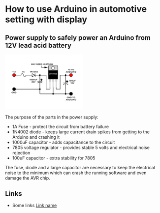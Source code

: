 # How to use Arduino in automotive setting with display

## Power supply to safely power an Arduino from 12V lead acid battery
<img src="power-supply.png" width=50%>

The purpose of the parts in the power supply:

- 1A Fuse -  protect the circuit from battery failure
- 1N4002 diode - keeps large current drain spikes from getting to the Arduino and crashing it
- 1000uF capacitor - adds capacitance to the circuit
- 7805 voltage regulator - provides stable 5 volts and electrical noise rejection
- 100uF capacitor - extra stability for 7805

The fuse, diode and a large capacitor are necessary to keep the electrical noise to the minimum which can crash the running software and even damage the AVR chip.


## Links
- Some links [Link name](https://www./ "Link")